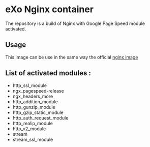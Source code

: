 # eXo Nginx container

The repository is a build of Nginx with Google Page Speed module activated.

## Usage

This image can be use in the same way the official [nginx image](https://hub.docker.com/_/nginx/)
 
## List of activated modules :

* http_ssl_module 
* ngx_pagespeed-release
* ngx_headers_more
* http_addition_module 
* http_gunzip_module 
* http_gzip_static_module 
* http_auth_request_module 
* http_realip_module 
* http_v2_module 
* stream 
* stream_ssl_module
